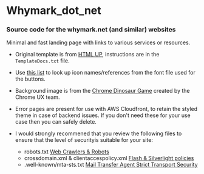 # Whymark_dot_net
### Source code for the whymark.net (and similar) websites

Minimal and fast landing page with links to various services or resources.

- Original template is from [HTML UP](https://html5up.net/aerial), instructions are in the `TemplateDocs.txt` file.

- Use [this list](https://fontawesome.com/v6/icons/) to look up icon names/references from the font file used for the buttons.

- Background image is from the [Chrome Dinosaur Game](https://en.wikipedia.org/wiki/Dinosaur_Game) created by the Chrome UX team.

- Error pages are present for use with AWS Cloudfront, to retain the styled theme in case of backend issues. If you don't need these for your use case then you can safely delete.

- I would strongly recommened that you review the following files to ensure that the level of securityis suitable for your site:
  - robots.txt [Web Crawlers & Robots](https://en.wikipedia.org/wiki/Robots_exclusion_standard)
  - crossdomain.xml & clientaccespolicy.xml [Flash & Silverlight policies](https://en.wikipedia.org/wiki/Cross-site_request_forgery)
  - .well-known/mta-sts.txt [Mail Transfer Agent Strict Transport Security](https://www.ncsc.gov.uk/collection/email-security-and-anti-spoofing/using-mta-sts-to-protect-the-privacy-of-your-emails)

